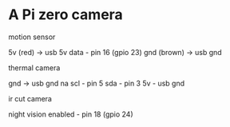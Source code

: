 # A Pi zero camera

motion sensor

5v (red) -> usb 5v
data -  pin 16 (gpio 23)
gnd (brown) -> usb gnd


thermal camera

gnd -> usb gnd
na
scl - pin 5
sda - pin 3
5v - usb gnd

ir cut camera

night vision enabled - pin 18 (gpio 24)